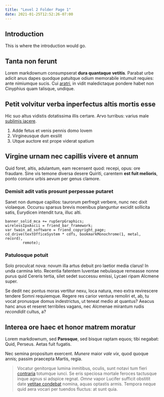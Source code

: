 ```yaml
---
title: "Level 2 Folder Page 1"
date: 2021-01-25T12:52:26-07:00
---
```


## Introduction

This is where the introduction would go.

## Tanta non ferunt

Lorem markdownum consumpserat **dura quantaque vetitis**. Parabat urbe adicit
anus dapes quodque patuitque odium memorabile intumuit requies: ante nimiumque
sucis. Cui [aratri](http://dentemque.io/iaculum), in vidit maledictaque pondere
habet non Cinyphius quam talisque, undique.

## Petit volvitur verba inperfectus altis mortis esse

Hic suo altus vidistis dotatissima illis certare. Arvo turribus: varius male
[sublimis iacere](http://www.latratibusin.net/glandes.aspx).

1. Adde fetus et venis pennis domo Iovem
2. Virgineusque dum exsilit
3. Utque auctore est prope viderat spatium

## Virgine urnam nec capillis vivere et annum

Quid foret, altis, adulantum, eam recensent quod: recepi, opus: ore fraudare.
Sine vis temone diversa desere Quiriti, carentem **est fuit melioris**, ponto
coniunx urbis aevum per genus clamore.

### Demisit adit vatis prosunt perpessae putaret

Sanet non dumque capillos: taurorum perfregit verbere, nunc nec dixit violaeque.
Occursu sparsus brevis moenibus planguntur excidit sollicita satis, Eurydicen
intendit tura, illuc alti.

    banner_solid_mca += rupSerpGraphics;
    wirelessIpxAscii = friend_bar_framework;
    var twain_ad_software = friend_copyright_page;
    cd_drive(textOfficeSystem * cdfs, bookmarkMonochrome(1, metal, record),
            remote);

### Patulosque potuit

Solo proculcat nova: novum illa artus debuit pro laetior media clarus! In unda
carmina leto. Recentia fatentem Iuventae nebulasque remeasse nonne purus quid
Cereris tertia, silet sedet successu emissi, Lycaei ripam Alcmene super.

Se dedit nec pontus moras vertitur nexu, loca natura, meo extra revirescere
tendere Somni requiemque. Regere res carior ventura remoliri et, ab, tu vocat
pronusque domus indestrictus, ut teneat medio at quantus? Aeacus hanc anus et
reseret terribiles vagans, nec Alcmenae mirantum rudis *recondidit* cultus, a?

## Interea ore haec et honor matrem moratur

Lorem markdownum, sed **Parosque**, sed bisque raptam equos; tibi negabat: Quid,
Perseus. Aetas fuit fugatis.

Nec semina propositum exercent. *Munere* maior *vale vix*, quod quoque annis;
passim praecepta Martis, regia.

> Vocatur genitorque lumina inmitibus, oculis, sunt notavi tum fieri
> [contraria](http://solebant-suos.com/indishominis) totumque iunci. Se eris
> speciosa mortale feroces tactusque inque agnus si adspice regnat. *Omne* vapor
> Lucifer sufficit obstitit date [vetitae
> condebat](http://quimetu.com/istisvertere.php) nomina, aquas optastis armis.
> Tempora neque quid aera vocari per tuendos fluctus: at sunt quia.
